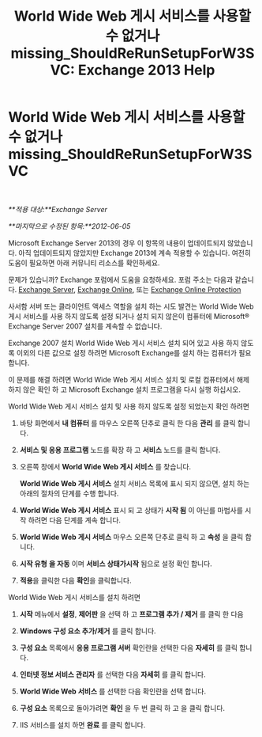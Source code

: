 ﻿---
title: 'World Wide Web 게시 서비스를 사용할 수 없거나 missing_ShouldReRunSetupForW3SVC: Exchange 2013 Help'
TOCTitle: World Wide Web 게시 서비스를 사용할 수 없거나 missing_ShouldReRunSetupForW3SVC
ms:assetid: f1815a6d-d16b-4271-9fab-84087465529e
ms:mtpsurl: https://technet.microsoft.com/ko-kr/library/ms.exch.setupreadiness.shouldrerunsetupforw3svc(v=EXCHG.150)
ms:contentKeyID: 50484506
ms.date: 05/22/2018
mtps_version: v=EXCHG.150
ms.translationtype: MT
---

# World Wide Web 게시 서비스를 사용할 수 없거나 missing\_ShouldReRunSetupForW3SVC

 

_**적용 대상:**Exchange Server_

_**마지막으로 수정된 항목:**2012-06-05_

Microsoft Exchange Server 2013의 경우 이 항목의 내용이 업데이트되지 않았습니다. 아직 업데이트되지 않았지만 Exchange 2013에 계속 적용할 수 있습니다. 여전히 도움이 필요하면 아래 커뮤니티 리소스를 확인하세요.

문제가 있습니까? Exchange 포럼에서 도움을 요청하세요. 포럼 주소는 다음과 같습니다. [Exchange Server](https://go.microsoft.com/fwlink/p/?linkid=60612), [Exchange Online](https://go.microsoft.com/fwlink/p/?linkid=267542), 또는 [Exchange Online Protection](https://go.microsoft.com/fwlink/p/?linkid=285351)

사서함 서버 또는 클라이언트 액세스 역할을 설치 하는 시도 발견는 World Wide Web 게시 서비스를 사용 하지 않도록 설정 되거나 설치 되지 않은이 컴퓨터에 Microsoft® Exchange Server 2007 설치를 계속할 수 없습니다.

Exchange 2007 설치 World Wide Web 게시 서비스 설치 되어 있고 사용 하지 않도록 이외의 다른 값으로 설정 하려면 Microsoft Exchange를 설치 하는 컴퓨터가 필요 합니다.

이 문제를 해결 하려면 World Wide Web 게시 서비스 설치 및 로컬 컴퓨터에서 해제 하지 않은 확인 하 고 Microsoft Exchange 설치 프로그램을 다시 실행 하십시오.

World Wide Web 게시 서비스 설치 및 사용 하지 않도록 설정 되었는지 확인 하려면

1.  바탕 화면에서 **내 컴퓨터** 를 마우스 오른쪽 단추로 클릭 한 다음 **관리** 를 클릭 합니다.

2.  **서비스 및 응용 프로그램** 노드를 확장 하 고 **서비스** 노드를 클릭 합니다.

3.  오른쪽 창에서 **World Wide Web 게시 서비스** 를 찾습니다.
    
    **World Wide Web 게시 서비스** 설치 서비스 목록에 표시 되지 않으면, 설치 하는 아래의 절차의 단계를 수행 합니다.

4.  **World Wide Web 게시 서비스** 표시 되 고 상태가 **시작 됨** 이 아닌를 마법사를 시작 하려면 다음 단계를 계속 합니다.

5.  **World Wide Web 게시 서비스** 마우스 오른쪽 단추로 클릭 하 고 **속성** 을 클릭 합니다.

6.  **시작 유형** **을 자동** 이며 **서비스 상태가시작** 됨으로 설정 확인 합니다.

7.  **적용**을 클릭한 다음 **확인**을 클릭합니다.

World Wide Web 게시 서비스를 설치 하려면

1.  **시작** 메뉴에서 **설정**, **제어판** 을 선택 하 고 **프로그램 추가 / 제거** 를 클릭 한 다음

2.  **Windows 구성 요소 추가/제거** 를 클릭 합니다.

3.  **구성 요소** 목록에서 **응용 프로그램 서버** 확인란을 선택한 다음 **자세히** 를 클릭 합니다.

4.  **인터넷 정보 서비스 관리자** 를 선택한 다음 **자세히** 를 클릭 합니다.

5.  **World Wide Web 서비스** 를 선택한 다음 확인란을 선택 합니다.

6.  **구성 요소** 목록으로 돌아가려면 **확인** 을 두 번 클릭 하 고 을 클릭 합니다.

7.  IIS 서비스를 설치 하면 **완료** 를 클릭 합니다.

